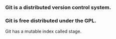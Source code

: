 ### Git is a distributed version control system.

### Git is free distributed under the GPL.
Git has a mutable index called stage.